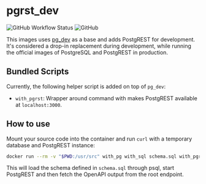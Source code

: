 # pgrst_dev

![GitHub Workflow Status](https://img.shields.io/github/workflow/status/technowledgy/pgrst_dev/Push%20to%20main)
![GitHub](https://img.shields.io/github/license/technowledgy/pgrst_dev)

This images uses [pg_dev](https://github.com/technowledgy/pg_dev) as a base and adds PostgREST for development. It's considered a drop-in replacement during development, while running the official images of PostgreSQL and PostgREST in production.

## Bundled Scripts

Currently, the following helper script is added on top of `pg_dev`:

- `with_pgrst`: Wrapper around command with makes PostgREST available at `localhost:3000`.

## How to use

Mount your source code into the container and run `curl` with a temporary database and PostgREST instance:

```bash
docker run --rm -v "$PWD:/usr/src" with_pg with_sql schema.sql with_pgrst curl http://localhost:3000
```

This will load the schema defined in `schema.sql` through psql, start PostgREST and then fetch the OpenAPI output from the root endpoint.
